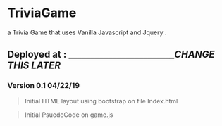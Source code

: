 # TriviaGame
a Trivia Game that uses Vanilla Javascript and Jquery .

## Deployed at : _____________________________________CHANGE THIS LATER_____________

### Version 0.1 04/22/19

> Initial HTML layout using bootstrap on file Index.html

> Initial PsuedoCode on game.js

